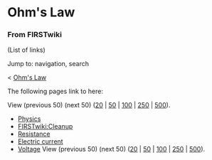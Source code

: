 # Ohm's Law

### From FIRSTwiki

(List of links)

Jump to: navigation, search

&lt; [Ohm's Law](/index.php?title=Ohm%27s_Law&redirect=no "Ohm's Law" )  

The following pages link to here:

View (previous 50) (next 50)
([20](/index.php?title=Special:Whatlinkshere/Ohm%27s_Law&limit=20&from=0
"Special:Whatlinkshere/Ohm's Law" ) |
[50](/index.php?title=Special:Whatlinkshere/Ohm%27s_Law&limit=50&from=0
"Special:Whatlinkshere/Ohm's Law" ) |
[100](/index.php?title=Special:Whatlinkshere/Ohm%27s_Law&limit=100&from=0
"Special:Whatlinkshere/Ohm's Law" ) |
[250](/index.php?title=Special:Whatlinkshere/Ohm%27s_Law&limit=250&from=0
"Special:Whatlinkshere/Ohm's Law" ) |
[500](/index.php?title=Special:Whatlinkshere/Ohm%27s_Law&limit=500&from=0
"Special:Whatlinkshere/Ohm's Law" )).

  * [Physics](/index.php/Physics "Physics" )
  * [FIRSTwiki:Cleanup](/index.php/FIRSTwiki:Cleanup "FIRSTwiki:Cleanup" )
  * [Resistance](/index.php/Resistance "Resistance" )
  * [Electric current](/index.php/Electric_current "Electric current" )
  * [Voltage](/index.php/Voltage "Voltage" )
View (previous 50) (next 50)
([20](/index.php?title=Special:Whatlinkshere/Ohm%27s_Law&limit=20&from=0
"Special:Whatlinkshere/Ohm's Law" ) |
[50](/index.php?title=Special:Whatlinkshere/Ohm%27s_Law&limit=50&from=0
"Special:Whatlinkshere/Ohm's Law" ) |
[100](/index.php?title=Special:Whatlinkshere/Ohm%27s_Law&limit=100&from=0
"Special:Whatlinkshere/Ohm's Law" ) |
[250](/index.php?title=Special:Whatlinkshere/Ohm%27s_Law&limit=250&from=0
"Special:Whatlinkshere/Ohm's Law" ) |
[500](/index.php?title=Special:Whatlinkshere/Ohm%27s_Law&limit=500&from=0
"Special:Whatlinkshere/Ohm's Law" )).

